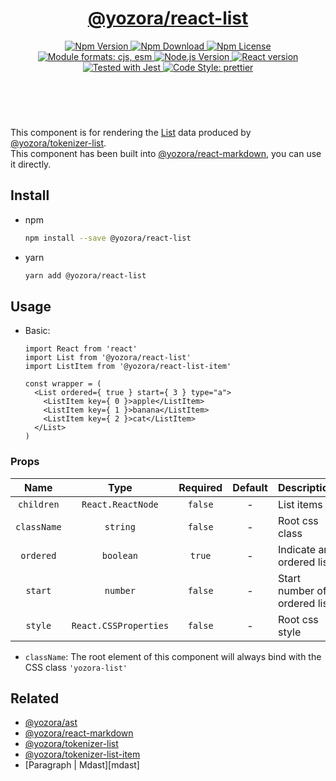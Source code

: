 <header>
  <h1 align="center">
    <a href="https://github.com/guanghechen/yozora-react/tree/master/packages/list#readme">@yozora/react-list</a>
  </h1>
  <div align="center">
    <a href="https://www.npmjs.com/package/@yozora/react-list">
      <img
        alt="Npm Version"
        src="https://img.shields.io/npm/v/@yozora/react-list.svg"
      />
    </a>
    <a href="https://www.npmjs.com/package/@yozora/react-list">
      <img
        alt="Npm Download"
        src="https://img.shields.io/npm/dm/@yozora/react-list.svg"
      />
    </a>
    <a href="https://www.npmjs.com/package/@yozora/react-list">
      <img
        alt="Npm License"
        src="https://img.shields.io/npm/l/@yozora/react-list.svg"
      />
    </a>
    <a href="#install">
      <img
        alt="Module formats: cjs, esm"
        src="https://img.shields.io/badge/module_formats-cjs%2C%20esm-green.svg"
      />
    </a>
    <a href="https://github.com/nodejs/node">
      <img
        alt="Node.js Version"
        src="https://img.shields.io/node/v/@yozora/react-list"
      />
    </a>
    <a href="https://github.com/facebook/react">
      <img
        alt="React version"
        src="https://img.shields.io/npm/dependency-version/@yozora/react-list/peer/react"
      />
    </a>
    <a href="https://github.com/facebook/jest">
      <img
        alt="Tested with Jest"
        src="https://img.shields.io/badge/tested_with-jest-9c465e.svg"
      />
    </a>
    <a href="https://github.com/prettier/prettier">
      <img
        alt="Code Style: prettier"
        src="https://img.shields.io/badge/code_style-prettier-ff69b4.svg?style=flat-square"
      />
    </a>
  </div>
</header>
<br/>

This component is for rendering the [List][@yozora/ast] data produced by
[@yozora/tokenizer-list][].\
This component has been built into [@yozora/react-markdown][], you can use it directly.


## Install

* npm

  ```bash
  npm install --save @yozora/react-list
  ```

* yarn

  ```bash
  yarn add @yozora/react-list
  ```

## Usage

* Basic:

  ```tsx
  import React from 'react'
  import List from '@yozora/react-list'
  import ListItem from '@yozora/react-list-item'

  const wrapper = (
    <List ordered={ true } start={ 3 } type="a">
      <ListItem key={ 0 }>apple</ListItem>
      <ListItem key={ 1 }>banana</ListItem>
      <ListItem key={ 2 }>cat</ListItem>
    </List>
  )
  ```

### Props

Name        | Type                  | Required  | Default | Description
:----------:|:---------------------:|:---------:|:-------:|:-------------
`children`  | `React.ReactNode`     | `false`   | -       | List items
`className` | `string`              | `false`   | -       | Root css class
`ordered`   | `boolean`             | `true`    | -       | Indicate an ordered list
`start`     | `number`              | `false`   | -       | Start number of ordered list
`style`     | `React.CSSProperties` | `false`   | -       | Root css style

* `className`: The root element of this component will always bind with the
  CSS class `'yozora-list'`

## Related

* [@yozora/ast][]
* [@yozora/react-markdown][]
* [@yozora/tokenizer-list][]
* [@yozora/tokenizer-list-item][]
* [Paragraph | Mdast][mdast]


[@yozora/ast]: https://www.npmjs.com/package/@yozora/ast#list
[@yozora/react-markdown]: https://www.npmjs.com/package/@yozora/react-markdown
[@yozora/tokenizer-list]: https://www.npmjs.com/package/@yozora/tokenizer-list
[@yozora/tokenizer-list-item]: https://www.npmjs.com/package/@yozora/tokenizer-list-item
[@yozora/tokenizer-list]: https://www.npmjs.com/package/@yozora/tokenizer-list
